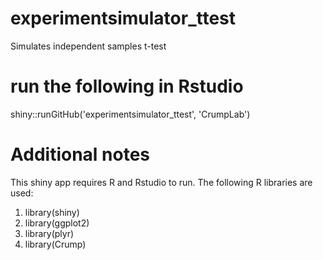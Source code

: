 # experimentsimulator_ttest
Simulates independent samples t-test

# run the following in Rstudio
shiny::runGitHub('experimentsimulator_ttest', 'CrumpLab')

# Additional notes

This shiny app requires R and Rstudio to run. The following R libraries are used:

1. library(shiny)
2. library(ggplot2)
3. library(plyr)
4. library(Crump)


